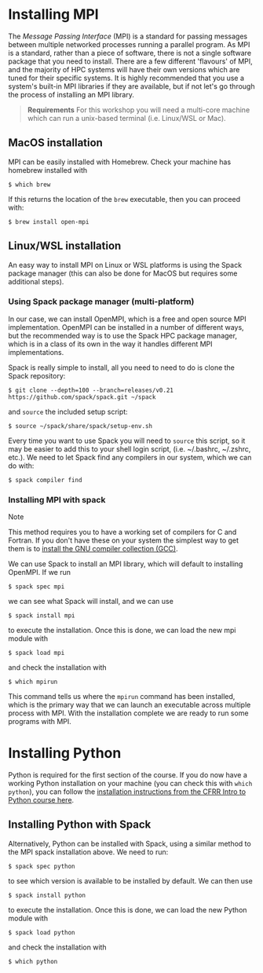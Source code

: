 # Installing MPI

The *Message Passing Interface* (MPI) is a standard for passing messages between multiple networked processes running a parallel program. As MPI is a standard, rather than a piece of software, there is not a single software package that you need to install. There are a few different 'flavours' of MPI, and the majority of HPC systems will have their own versions which are tuned for their specific systems. It is highly recommended that you use a system's built-in MPI libraries if they are available, but if not let's go through the process of installing an MPI library.

> **Requirements**
> For this workshop you will need a multi-core machine which can run a unix-based terminal (i.e. Linux/WSL or Mac).

## MacOS installation

MPI can be easily installed with Homebrew. Check your machine has homebrew installed with

```shell
$ which brew
```

If this returns the location of the `brew` executable, then you can proceed with:

```shell
$ brew install open-mpi
```

## Linux/WSL installation

An easy way to install MPI on Linux or WSL platforms is using the Spack package manager (this can also be done for MacOS but requires some additional steps).

### Using Spack package manager (multi-platform)

In our case, we can install OpenMPI, which is a free and open source MPI implementation. OpenMPI can be installed in a number of different ways, but the recommended way is to use the Spack HPC package manager, which is in a class of its own in the way it handles different MPI implementations.

Spack is really simple to install, all you need to need to do is clone the Spack repository:

```shell
$ git clone --depth=100 --branch=releases/v0.21 https://github.com/spack/spack.git ~/spack
```

and `source` the included setup script:

```shell
$ source ~/spack/share/spack/setup-env.sh
```

Every time you want to use Spack you will need to `source` this script, so it may be easier to add this to your shell login script, (i.e. ~/.bashrc, ~/.zshrc, etc.).
We need to let Spack find any compilers in our system, which we can do with:

```shell
$ spack compiler find
```

### Installing MPI with spack

> [!NOTE]
> This method requires you to have a working set of compilers for C and Fortran. If you don't have these on your system the simplest way to get them is to [install the GNU compiler collection (GCC)](https://gcc.gnu.org/install).

We can use Spack to install an MPI library, which will default to installing OpenMPI. If we run

```shell
$ spack spec mpi
```

we can see what Spack will install, and we can use

```shell
$ spack install mpi
```

to execute the installation. Once this is done, we can load the new mpi module with

```shell
$ spack load mpi
```

and check the installation with

```shell
$ which mpirun
```

This command tells us where the `mpirun` command has been installed, which is the primary way that we can launch an executable across multiple process with MPI. With the installation complete we are ready to run some programs with MPI.

# Installing Python

Python is required for the first section of the course. If you do now have a working Python installation on your machine (you can check this with ```which python```), you can follow the [installation instructions from the CFRR Intro to Python course here](https://uniexeterrse.github.io/intro-to-python/setup.html).

## Installing Python with Spack

Alternatively, Python can be installed with Spack, using a similar method to the MPI spack installation above. We need to run:

```shell
$ spack spec python
```

to see which version is available to be installed by default. We can then use

```shell
$ spack install python
```

to execute the installation. Once this is done, we can load the new Python module with

```shell
$ spack load python
```

and check the installation with

```shell
$ which python
```
